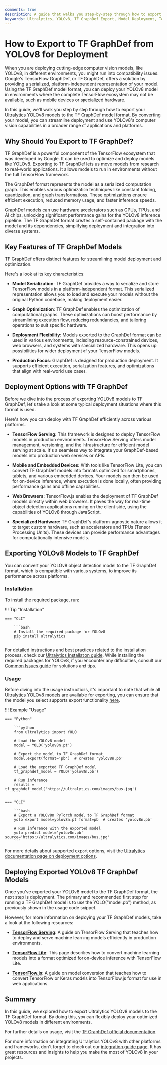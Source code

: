 ```yaml
---
comments: true
description: A guide that walks you step-by-step through how to export Ultralytics YOLOv8 models to TF GraphDef format for smooth deployment and efficient model performance.
keywords: Ultralytics, YOLOv8, TF GraphDef Export, Model Deployment, TensorFlow Ecosystem, Cross-Platform Compatibility, Performance Optimization  
---
```


# How to Export to TF GraphDef from YOLOv8 for Deployment

When you are deploying cutting-edge computer vision models, like YOLOv8, in different environments, you might run into compatibility issues. Google's TensorFlow GraphDef, or TF GraphDef, offers a solution by providing a serialized, platform-independent representation of your model. Using the TF GraphDef model format, you can deploy your YOLOv8 model in environments where the complete TensorFlow ecosystem may not be available, such as mobile devices or specialized hardware.

In this guide, we'll walk you step by step through how to export your [Ultralytics YOLOv8](https://github.com/ultralytics/ultralytics) models to the TF GraphDef model format. By converting your model, you can streamline deployment and use YOLOv8's computer vision capabilities in a broader range of applications and platforms.

## Why Should You Export to TF GraphDef?

TF GraphDef is a powerful component of the TensorFlow ecosystem that was developed by Google. It can be used to optimize and deploy models like YOLOv8. Exporting to TF GraphDef lets us move models from research to real-world applications. It allows models to run in environments without the full TensorFlow framework.

The GraphDef format represents the model as a serialized computation graph. This enables various optimization techniques like constant folding, quantization, and graph transformations. These optimizations ensure efficient execution, reduced memory usage, and faster inference speeds.

GraphDef models can use hardware accelerators such as GPUs, TPUs, and AI chips, unlocking significant performance gains for the YOLOv8 inference pipeline. The TF GraphDef format creates a self-contained package with the model and its dependencies, simplifying deployment and integration into diverse systems.

## Key Features of TF GraphDef Models

TF GraphDef offers distinct features for streamlining model deployment and optimization.  

Here's a look at its key characteristics:

 - **Model Serialization**: TF GraphDef provides a way to serialize and store TensorFlow models in a platform-independent format. This serialized representation allows you to load and execute your models without the original Python codebase, making deployment easier.

 - **Graph Optimization**: TF GraphDef enables the optimization of computational graphs.  These optimizations can boost performance by streamlining execution flow, reducing redundancies, and tailoring operations to suit specific hardware.

 - **Deployment Flexibility**: Models exported to the GraphDef format can be used in various environments, including resource-constrained devices, web browsers, and systems with specialized hardware. This opens up possibilities for wider deployment of your TensorFlow models.

 - **Production Focus**: GraphDef is designed for production deployment. It supports efficient execution, serialization features, and optimizations that align with real-world use cases.

## Deployment Options with TF GraphDef

Before we dive into the process of exporting YOLOv8 models to TF GraphDef, let's take a look at some typical deployment situations where this format is used.

Here's how you can deploy with TF GraphDef efficiently across various platforms.

- **TensorFlow Serving:** This framework is designed to deploy TensorFlow models in production environments. TensorFlow Serving offers model management, versioning, and the infrastructure for efficient model serving at scale. It's a seamless way to integrate your GraphDef-based models into production web services or APIs.

- **Mobile and Embedded Devices:** With tools like TensorFlow Lite, you can convert TF GraphDef models into formats optimized for smartphones, tablets, and various embedded devices. Your models can then be used for on-device inference, where execution is done locally, often providing performance gains and offline capabilities.

- **Web Browsers:** TensorFlow.js enables the deployment of TF GraphDef models directly within web browsers. It paves the way for real-time object detection applications running on the client side, using the capabilities of YOLOv8 through JavaScript.

- **Specialized Hardware:** TF GraphDef's platform-agnostic nature allows it to target custom hardware, such as accelerators and TPUs (Tensor Processing Units).  These devices can provide performance advantages for computationally intensive models.

## Exporting YOLOv8 Models to TF GraphDef

You can convert your YOLOv8 object detection model to the TF GraphDef format, which is compatible with various systems, to improve its performance across platforms.

### Installation

To install the required package, run:

!!! Tip "Installation"

    === "CLI"
    
        ```bash
        # Install the required package for YOLOv8
        pip install ultralytics
        ```

For detailed instructions and best practices related to the installation process, check our [Ultralytics Installation guide](../quickstart.md). While installing the required packages for YOLOv8, if you encounter any difficulties, consult our [Common Issues guide](../guides/yolo-common-issues.md) for solutions and tips.

### Usage

Before diving into the usage instructions, it's important to note that while all [Ultralytics YOLOv8 models](../models/index.md) are available for exporting, you can ensure that the model you select supports export functionality [here](../modes/export.md).

!!! Example "Usage"

    === "Python"

        ```python
        from ultralytics import YOLO

        # Load the YOLOv8 model
        model = YOLO('yolov8n.pt')

        # Export the model to TF GraphDef format
        model.export(format='pb')  # creates 'yolov8n.pb'

        # Load the exported TF GraphDef model
        tf_graphdef_model = YOLO('yolov8n.pb')

        # Run inference
        results = tf_graphdef_model('https://ultralytics.com/images/bus.jpg')
        ```

    === "CLI"

        ```bash
        # Export a YOLOv8n PyTorch model to TF GraphDef format
        yolo export model=yolov8n.pt format=pb  # creates 'yolov8n.pb'

        # Run inference with the exported model
        yolo predict model='yolov8n.pb' source='https://ultralytics.com/images/bus.jpg'
        ```

For more details about supported export options, visit the [Ultralytics documentation page on deployment options](../guides/model-deployment-options.md).

## Deploying Exported YOLOv8 TF GraphDef Models

Once you’ve exported your YOLOv8 model to the TF GraphDef format, the next step is deployment. The primary and recommended first step for running a TF GraphDef model is to use the YOLO("model.pb") method, as previously shown in the usage code snippet.

However, for more information on deploying your TF GraphDef models, take a look at the following resources:

- **[TensorFlow Serving](https://www.tensorflow.org/tfx/guide/serving)**: A guide on TensorFlow Serving that teaches how to deploy and serve machine learning models efficiently in production environments.

- **[TensorFlow Lite](https://www.tensorflow.org/api_docs/python/tf/lite/TFLiteConverter)**: This page describes how to convert machine learning models into a format optimized for on-device inference with TensorFlow Lite.

- **[TensorFlow.js](https://www.tensorflow.org/js/guide/conversion)**: A guide on model conversion that teaches how to convert TensorFlow or Keras models into TensorFlow.js format for use in web applications.

## Summary

In this guide, we explored how to export Ultralytics YOLOv8 models to the TF GraphDef format. By doing this, you can flexibly deploy your optimized YOLOv8 models in different environments.

For further details on usage, visit the [TF GraphDef official documentation](https://www.tensorflow.org/api_docs/python/tf/Graph).

For more information on integrating Ultralytics YOLOv8 with other platforms and frameworks, don't forget to check out our [integration guide page](index.md). It has great resources and insights to help you make the most of YOLOv8 in your projects.
